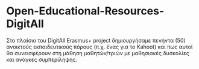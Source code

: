 # Open-Educational-Resources-DigitAll
Στο πλαίσιο του DigitAll Erasmus+ project δημιουργήσαμε πενήντα (50) ανοικτούς εκπαιδευτικούς πόρους (π.χ. ένας για το Kahoot) και πως αυτοί θα συνεισφέρουν στη μάθηση μαθητών/τριών με μαθησιακές δυσκολίες και ανάγκες συμπερίληψης.
